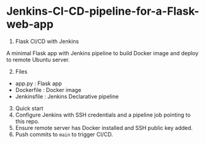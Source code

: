# Jenkins-CI-CD-pipeline-for-a-Flask-web-app

1. Flask CI/CD with Jenkins

A minimal Flask app with Jenkins pipeline to build Docker image and deploy to remote Ubuntu server.

2. Files
- app.py : Flask app
- Dockerfile : Docker image
- Jenkinsfile : Jenkins Declarative pipeline

3. Quick start
1. Configure Jenkins with SSH credentials and a pipeline job pointing to this repo.
2. Ensure remote server has Docker installed and SSH public key added.
3. Push commits to `main` to trigger CI/CD.
